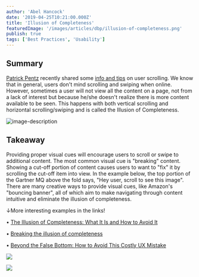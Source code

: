 ```yaml
---
author: 'Abel Hancock'
date: '2019-04-25T10:21:00.000Z'
title: 'Illusion of Completeness'
featuredImage: '/images/articles/dbp/illusion-of-completeness.png'
publish: true
tags: ['Best Practices', 'Usability']
---
```


## Summary

[Patrick Pentz](/team/pentz-patrick) recently shared some [info and tips](https://loop.liferay.com/home/-/loop/feed/17173351) on user scrolling. We know that in general, users don't mind scrolling and swiping when online. However, sometimes a user will not view all the content on a page, not from a lack of interest but because he/she doesn't realize there is more content available to be seen. This happens with both vertical scrolling and horizontal scrolling/swiping and is called the Illusion of Completeness.

![image-description](/images/articles/dbp/1556212544290webupload_01590726.png)

## Takeaway

Providing proper visual cues will encourage users to scroll or swipe to additional content. The most common visual cue is "breaking" content. Showing a cut-off portion of content causes users to want to "fix" it by scrolling the cut-off item into view. In the example below, the top portion of the Gartner MQ above the fold says, "Hey user, scroll to see this image". There are many creative ways to provide visual cues, like Amazon's "bouncing banner", all of which aim to make navigating through content intuitive and eliminate the illusion of completeness.

↓More interesting examples in the links!

• [The Illusion of Completeness: What It Is and How to Avoid It](https://www.nngroup.com/articles/illusion-of-completeness/)

• [Breaking the illusion of completeness](https://webflow.com/blog/breaking-the-illusion-of-completeness)

• [Beyond the False Bottom: How to Avoid This Costly UX Mistake](https://conversionxl.com/blog/false-bottom/)

![](/images/articles/dbp/1556212544290webupload_01590726.png)

![](/images/articles/dbp/1556211146101webupload_01588434.gif)
